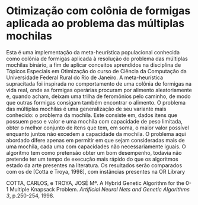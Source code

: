 # Otimização com colônia de formigas aplicada ao problema das múltiplas mochilas
Esta é uma implementação da meta-heurística populacional conhecida como colônia de formigas aplicada à resolução do problema das múltiplas mochilas binário, a fim de aplicar conceitos aprendidos na disciplina de Tópicos Especiais em Otimização do curso de Ciência da Computação da Universidade Federal Rural do Rio de Janeiro. A meta-heurística supracitada foi inspirada no comportamento de uma colônia de formigas na vida real, onde as formigas operárias procuram por alimento aleatoriamente e, quando acham, deixam uma trilha de feromônios pelo caminho, de modo que outras formigas consigam também encontrar o alimento. O problema das múltiplas mochilas é uma generalização de seu variante mais conhecido: o problema da mochila. Este consiste em, dados itens que possuem peso e valor e uma mochila com capacidade de peso limitada, obter o melhor conjunto de itens que tem, em soma, o maior valor possível enquanto juntos não excedem a capacidade da mochila. O problema aqui abordado difere apenas em permitir em que sejam consideradas mais de uma mochila, cada uma com capacidades não necessariamente iguais. O algoritmo tem como pretensão obter um bom desempenho, todavia não pretende ter um tempo de execução mais rápido do que os algoritmos estado da arte presentes na literatura. Os resultados serão comparados com os de [Cotta e Troya, 1998], com instâncias presentes na OR Library

COTTA, CARLOS, e TROYA, JOSÉ Mª. A Hybrid Genetic Algorithm for the 0-1 Multiple Knapsack Problem. *Artificial Neural Nets and Genetic Algorithms 3*, p.250-254, 1998.
